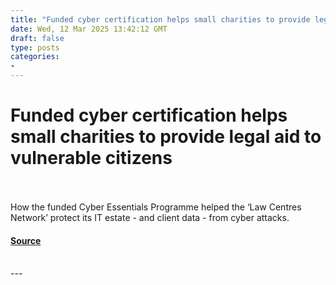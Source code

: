 ```yaml
---
title: "Funded cyber certification helps small charities to provide legal aid to vulnerable citizens"
date: Wed, 12 Mar 2025 13:42:12 GMT
draft: false
type: posts
categories: 
- 
---
```

# Funded cyber certification helps small charities to provide legal aid to vulnerable citizens

<br/>

<br/>
How the funded Cyber Essentials Programme helped the ‘Law Centres Network’ protect its IT estate - and client data - from cyber attacks.

#### [Source](https://www.ncsc.gov.uk/blog-post/funded-cyber-essentials-help-small-charities)

<br/>
---
